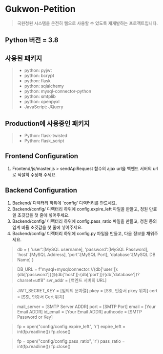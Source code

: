 # Gukwon-Petition
>국원청원 시스템을 온전히 웹으로 사용할 수 있도록 재개발하는 프로젝트입니다.

## Python 버전 = 3.8

## 사용된 패키지
>- python: pyjwt
>- python: bcrypt
>- python: flask
>- python: sqlalchemy
>- python: mysql-connector-python
>- python: smtplib
>- python: openpyxl
>- JavaScript: JQuery

## Production에 사용중인 패키지
>- Python: flask-twisted
>- Python: flask_script

## Frontend Configuration
  1. Frontend/js/master.js > sendApiRequest 함수의 ajax url을 백엔드 서버의 url로 적절히 수정해 주세요.

## Backend Configuration
  1. Backend/ 디렉터리 하위에 'config' 디렉터리를 만드세요.
  2. Backend/config/ 디렉터리 하위에 config.expire_left 파일을 만들고, 청원 만료일 초깃값을 첫 줄에 넣어주세요.
  3. Backend/config/ 디렉터리 하위에 config.pass_ratio 파일을 만들고, 청원 동의 임계 비율 초깃값을 첫 줄에 넣어주세요.
  4. Backend/config/ 디렉터리 하위에 config.py 파일을 만들고, 다음 정보를 채워주세요.

  > db = {
  >     'user':[MySQL username],
  >     'password':[MySQL Password],
  >     'host':[MySQL Address],
  >     'port':[MySQL Port],
  >     'database':[MySQL DB Name]
  > }

  > DB_URL = f"mysql+mysqlconnector://{db['user']}:{db['password']}@{db['host']}:{db['port']}/{db['database']}?charset=utf8"
  > svr_addr = [백엔드 서버의 URL]

  > JWT_SECRET_KEY = [임의의 문자열]
  > pkey = [SSL 인증서 pkey 위치]
  > cert = [SSL 인증서 Cert 위치]

  > mail_server = [SMTP Server ADDR]
  > port = [SMTP Port]
  > email = [Your Email ADDR]
  > id_email = [Your Email ADDR]
  > authcode = [SMTP Password or Key]

  > fp = open("config/config.expire_left", 'r')
  > expire_left = int(fp.readline())
  > fp.close()

  > fp = open("config/config.pass_ratio", 'r')
  > pass_ratio = int(fp.readline())
  > fp.close()
